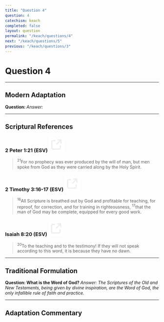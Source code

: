 ```yaml
---
title: "Question 4"
question: 4
catechism: keach
completed: false
layout: question
permalink: "/keach/questions/4"
next: "/keach/questions/5"
previous: "/keach/questions/3"
---
```

# Question 4
---
## Modern Adaptation
<strong>
    Question:
</strong>

<em>
    Answer:
</em>

---
## Scriptural References
### 2 Peter 1:21 (ESV) <a href="https://biblegateway.com/passage/?search=2+Peter+1%3A21&version=ESV"><img src="/assets/svg/link.svg"/></a>
> <sup>21</sup>For no prophecy was ever produced by the will of man, but men spoke from God as they were carried along by the Holy Spirit.

### 2 Timothy 3:16-17 (ESV) <a href="https://biblegateway.com/passage/?search=2+Timothy+3%3A16-17&version=ESV"><img src="/assets/svg/link.svg"/></a>
> <sup>16</sup>All Scripture is breathed out by God and profitable for teaching, for reproof, for correction, and for training in righteousness,
> <sup>17</sup>that the man of God may be complete, equipped for every good work.

### Isaiah 8:20 (ESV) <a href="https://biblegateway.com/passage/?search=Isaiah+8%3A20&version=ESV"><img src="/assets/svg/link.svg"/></a>
> <sup>20</sup>To the teaching and to the testimony! If they will not speak according to this word, it is because they have no dawn.

---
## Traditional Formulation
<strong>
    Question: What is the Word of God?
</strong>

<em>
    Answer: The Scriptures of the Old and New Testaments, being given by divine inspiration, are the Word of God, the only infallible rule of faith and practice.
</em>

---
## Adaptation Commentary
